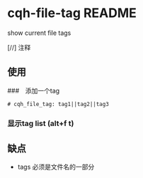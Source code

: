 # cqh-file-tag README

show current file tags

[//] 注释

## 使用

###　添加一个tag

```
# cqh_file_tag: tag1||tag2||tag3
```


### 显示tag list (alt+f t)

## 缺点

* tags 必须是文件名的一部分
